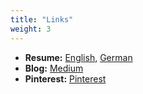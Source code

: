 ```yaml
---
title: "Links"
weight: 3
---
```


- **Resume:** [English](files/Resume-EN.pdf), [German](files/Resume-DE.pdf)
- **Blog:** [Medium](https://wezn.medium.com)
- **Pinterest:** [Pinterest](https://www.pinterest.de/wezn_board/)